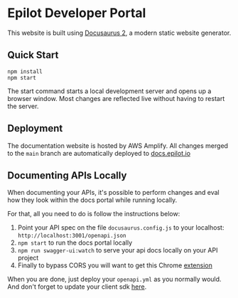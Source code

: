 # Epilot Developer Portal

This website is built using [Docusaurus 2](https://docusaurus.io/), a modern static website generator.

## Quick Start

```
npm install
npm start
```

The start command starts a local development server and opens up a browser window. Most changes are reflected live without having to restart the server.

## Deployment

The documentation website is hosted by AWS Amplify. All changes merged to the `main` branch are automatically deployed to [docs.epilot.io](https://docs.epilot.io/)

## Documenting APIs Locally

When documenting your APIs, it's possible to perform changes and eval how they look within the docs portal while running locally.

For that, all you need to do is follow the instructions below:

1. Point your API spec on the file `docusaurus.config.js` to your localhost: `http://localhost:3001/openapi.json`
2. `npm start` to run the docs portal locally
3. `npm run swagger-ui:watch` to serve your api docs locally on your API project
4. Finally to bypass CORS you will want to get this Chrome [extension](https://chrome.google.com/webstore/detail/moesif-origin-cors-change/digfbfaphojjndkpccljibejjbppifbc)

When you are done, just deploy your `openapi.yml` as you normally would. And don't forget to update your client sdk [here](https://github.com/epilot-dev/sdk-js).
